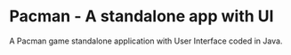 # Pacman - A standalone app with UI
A Pacman game standalone application with User Interface coded in Java. 
